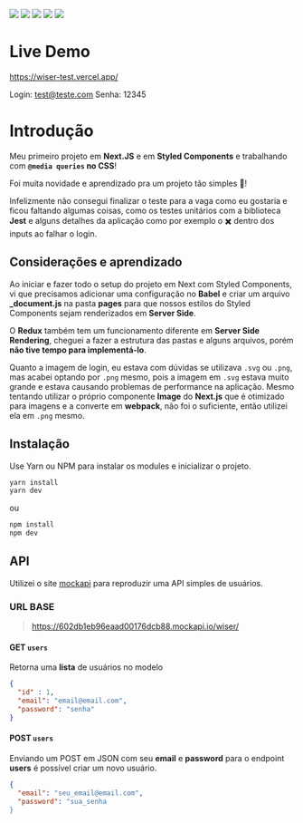 
<img src="https://img.shields.io/badge/styled--components-DB7093?style=for-the-badge&logo=styled-components&logoColor=white" /> <img src="https://img.shields.io/badge/next.js-000000?style=for-the-badge&logo=next.js&logoColor=white" /> <img src="https://img.shields.io/badge/Redux-593D88?style=for-the-badge&logo=redux&logoColor=white" /> <img src="https://img.shields.io/badge/TypeScript-007ACC?style=for-the-badge&logo=typescript&logoColor=white" /> <img src="https://img.shields.io/badge/JavaScript-F7DF1E?style=for-the-badge&logo=javascript&logoColor=black" />



# Live Demo
https://wiser-test.vercel.app/


Login:  test@teste.com
Senha: 12345

# Introdução

Meu primeiro projeto em **Next.JS** e em **Styled Components** e trabalhando com **`@media queries` no CSS**!

Foi muita novidade e aprendizado pra um projeto tão simples :rocket:!

Infelizmente não consegui finalizar o teste para a vaga como eu gostaria e ficou faltando algumas coisas, como os testes unitários com a biblioteca **Jest** e alguns detalhes da aplicação como por exemplo o :heavy_multiplication_x: dentro dos inputs ao falhar o login. 


## Considerações e aprendizado

Ao iniciar e fazer todo o setup do projeto em Next com Styled Components, vi que precisamos adicionar uma configuração no  **Babel** e criar um arquivo **_document.js** na pasta **pages** para que nossos estilos do Styled Components sejam renderizados em **Server Side**.

O **Redux** também tem um funcionamento diferente em **Server Side Rendering**, cheguei a fazer a estrutura das pastas e alguns arquivos, porém **não tive tempo para implementá-lo**.

Quanto a imagem de login, eu estava com dúvidas se utilizava `.svg` ou `.png`, mas acabei optando por `.png` mesmo, pois a imagem em `.svg` estava muito grande e estava causando problemas de performance na aplicação. 
Mesmo tentando utilizar o próprio componente **Image** do **Next.js** que é otimizado para imagens e a converte em **webpack**, não foi o suficiente, então utilizei ela em `.png` mesmo.

## Instalação

Use Yarn ou NPM para instalar os modules e inicializar o projeto.
```bash
yarn install
yarn dev
```
ou
```bash
npm install
npm dev
```


## API
Utilizei o site [mockapi](https://www.mockapi.io/) para reproduzir uma API simples de usuários.

### URL BASE
>https://602db1eb96eaad00176dcb88.mockapi.io/wiser/

#### GET  `users`
Retorna uma **lista** de usuários no modelo 


```json
{
  "id" : 1,
  "email": "email@email.com",
  "password": "senha"
}
```

#### POST  `users`
Enviando um POST em JSON com seu **email** e **password** para o endpoint **users** é possível criar um novo usuário.


```json
{
  "email": "seu_email@email.com",
  "password": "sua_senha
}
```



